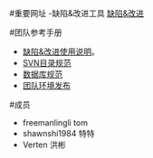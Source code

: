 #重要网址
-缺陷&改进工具 [缺陷&改进]( https://github.com/freemanlingli/BPM/issues)


#团队参考手册

- [缺陷&改进使用说明]( wiki/doc/tom.md )。
- [SVN目录规范](https://raw.githubusercontent.com/freemanlingli/BPM/tree/master/doc/tom.md )
- [数据库规范](https://raw.githubusercontent.com/freemanlingli/BPM/tree/master/doc/database.md )
- [团队环境发布](https://raw.githubusercontent.com/freemanlingli/BPM/tree/master/doc/database.md )



#成员
- freemanlingli  tom
- shawnshi1984   特特
- Verten         洪彬